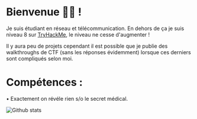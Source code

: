 # Bienvenue 👋🏽 !

Je suis étudiant en réseau et télécommunication. En dehors de ça je suis niveau 8 sur [TryHackMe](https://tryhackme.com/), le niveau ne cesse d'augmenter !

Il y aura peu de projets cependant il est possible que je publie des walkthroughs de CTF (sans les réponses évidemment) lorsque ces derniers sont compliqués selon moi. 

# Compétences :

• Exactement on révéle rien s/o le secret médical.

![Github stats](https://github-readme-stats.vercel.app/api?username=0marTools)
